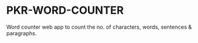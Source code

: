 # PKR-WORD-COUNTER
Word counter web app to count the no. of characters, words, sentences &amp; paragraphs. 
